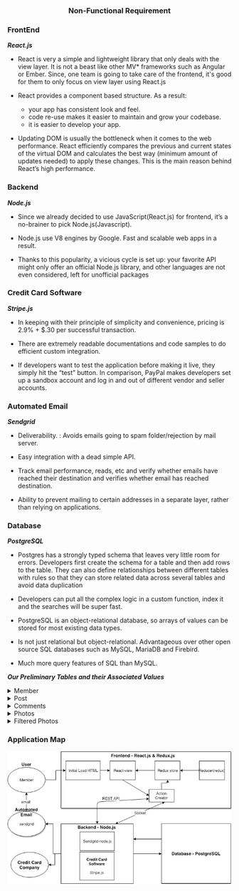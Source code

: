 <center><h3><b>Non-Functional Requirement</b></h3></center>

### FrontEnd 
***React.js***   
- React is very a simple and lightweight library that only deals with the view layer. It is not a beast like other MV* frameworks such as Angular or Ember. Since, one team is going to take care of the frontend, it's good for them to only focus on view layer using React.js 

- React provides a component based structure. As a result:
    - your app has consistent look and feel.
    - code re-use makes it easier to maintain and grow your codebase.
    - it is easier to develop your app.

- Updating DOM is usually the bottleneck when it comes to the web performance. React efficiently compares the previous and current states of the virtual DOM and calculates the best way (minimum amount of updates needed) to apply these changes. This is the main reason behind React’s high performance.


### Backend 
***Node.js***

- Since we already decided to use JavaScript(React.js) for frontend, it’s a no-brainer to pick Node.js(Javascript).

- Node.js use V8 engines by Google. Fast and scalable web apps in a result.

- Thanks to this popularity, a vicious cycle is set up: your favorite API might only offer an official Node.js library, and other languages are not even considered, left for unofficial packages 


### Credit Card Software 
***Stripe.js*** 
- In keeping with their principle of simplicity and convenience, pricing is 2.9% + $.30 per successful transaction.

-  There are extremely readable documentations and code samples to do efficient custom integration. 

- If developers want to test the application before making it live, they simply hit the “test” button. In comparison, PayPal makes developers set up a sandbox account and log in and out of different vendor and seller accounts.

### Automated Email 
***Sendgrid***

- Deliverability. : Avoids emails going to spam folder/rejection by mail server.  

- Easy integration with a dead simple API.

- Track email performance, reads, etc and verify whether emails have reached their destination and verifies whether email has reached destination. 

- Ability to prevent mailing to certain addresses in a separate layer, rather than relying on applications.

### Database 
***PostgreSQL***

- Postgres has a strongly typed schema that leaves very little room for errors. Developers first create the schema for a table and then add rows to the table. They can also define relationships between different tables with rules so that they can store related data across several tables and avoid data duplication

- Developers can put all the complex logic in a custom function, index it and the searches will be super fast. 

- PostgreSQL is an object-relational database, so arrays of values can be stored for most existing data types.

- Is not just relational but object-relational. Advantageous over other open source SQL databases such as MySQL, MariaDB and Firebird.

- Much more query features of SQL than MySQL.

***Our Preliminary Tables and their Associated Values***
<details>
    <summary>Member</summary>
        - email: string
    <br>
        - password: string
    <br>
        - isAdmin: boolean
    <br>
        - points: integer
    <br>
        - credit_card_number: integer
    <br>
        - credit_card_cvv: integer
    <br>
        - is_private: boolean
</details>

<details>
    <summary>Post</summary>
        - text: string
    <br>
        - date_time: date and time field
    <br>
        - user_key: key that links post to user
</details>

<details>
    <summary>Comments</summary>
        - text: string
    <br>
        - date_time: date and time field
    <br>
        - post_key: key to linked post
    <br>
        - user_key: key to specific user
</details>

<details>
    <summary>Photos</summary>
        - photo: image file
    <br>
        - user_key: key to associated user
</details>

<details>
    <summary>Filtered Photos</summary>
        - photo: image file
    <br>
        - filter: tracks added content or filter
    <br>
        - photo_key: key to original photo
    <br>
        - user_key: key to associated user
</details>

### Application Map

![](done.jpg)
